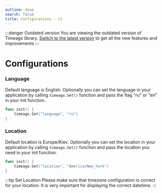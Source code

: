 ```yaml
---
outline: deep
search: false
title: Configurations - v1
---
```


:::danger Outdated version
You are viewing the outdated version of Timeago library. [Switch to the latest version](/) to get all the new features and improvements
:::

# Configurations

### Language

Default language is English. Optionally you can set the language in your application by calling `timeago.Set()` function and pass the flag "ru" or "en" in your init function.

```go
func init() {
    timeago.Set("language", "ru")
}
```

### Location

Default location is Europe/Kiev. Optionally you can set the location in your application by calling `timeago.Set()` function and pass the location you need in your init function.

```go
func init() {
    timeago.Set("location", "America/New_York")
}
```

:::tip Set Location
Please make sure that timezone configuration is correct for your location. It is very important for displaying the correct datetime.
:::

